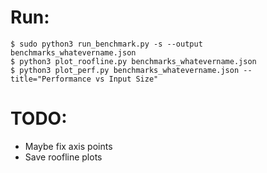 # Run:
```
$ sudo python3 run_benchmark.py -s --output benchmarks_whatevername.json
$ python3 plot_roofline.py benchmarks_whatevername.json
$ python3 plot_perf.py benchmarks_whatevername.json --title="Performance vs Input Size"
```
# TODO: 
* Maybe fix axis points
* Save roofline plots
<!-- Right now it's the hardcoded value for what should be the total memory requirements for each data structure. -->